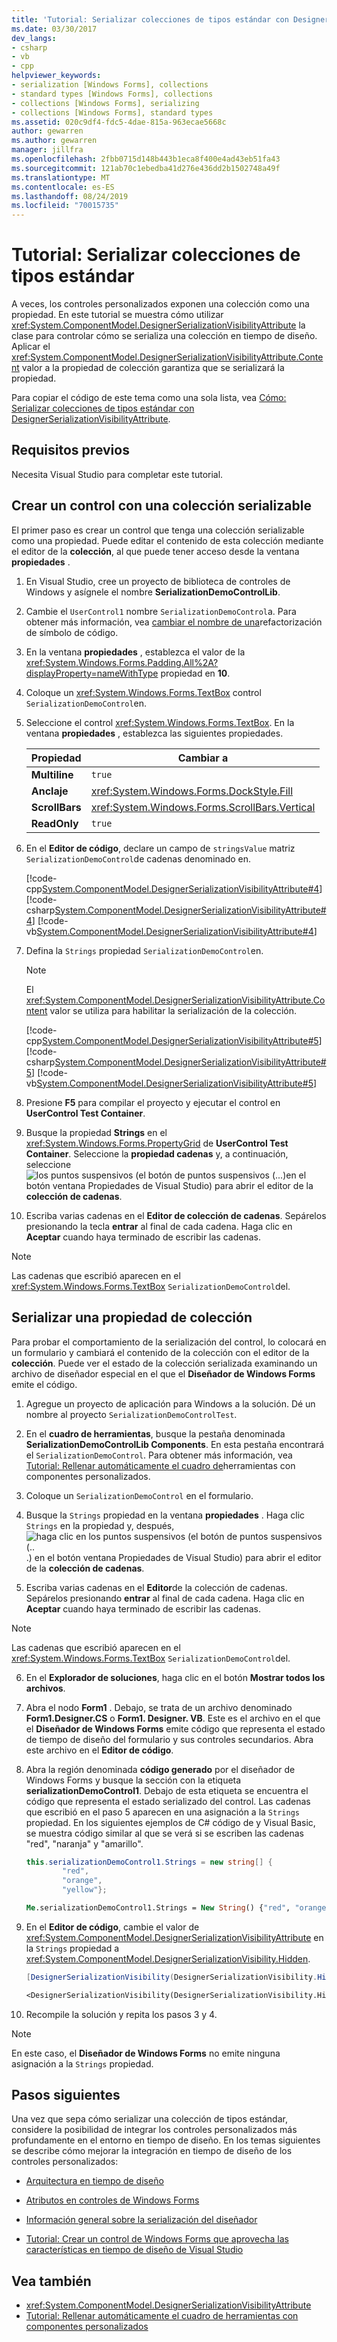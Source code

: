 ```yaml
---
title: 'Tutorial: Serializar colecciones de tipos estándar con DesignerSerializationVisibilityAttribute'
ms.date: 03/30/2017
dev_langs:
- csharp
- vb
- cpp
helpviewer_keywords:
- serialization [Windows Forms], collections
- standard types [Windows Forms], collections
- collections [Windows Forms], serializing
- collections [Windows Forms], standard types
ms.assetid: 020c9df4-fdc5-4dae-815a-963ecae5668c
author: gewarren
ms.author: gewarren
manager: jillfra
ms.openlocfilehash: 2fbb0715d148b443b1eca8f400e4ad43eb51fa43
ms.sourcegitcommit: 121ab70c1ebedba41d276e436dd2b1502748a49f
ms.translationtype: MT
ms.contentlocale: es-ES
ms.lasthandoff: 08/24/2019
ms.locfileid: "70015735"
---
```

# <a name="walkthrough-serialize-collections-of-standard-types"></a>Tutorial: Serializar colecciones de tipos estándar

A veces, los controles personalizados exponen una colección como una propiedad. En este tutorial se muestra cómo utilizar <xref:System.ComponentModel.DesignerSerializationVisibilityAttribute> la clase para controlar cómo se serializa una colección en tiempo de diseño. Aplicar el <xref:System.ComponentModel.DesignerSerializationVisibilityAttribute.Content> valor a la propiedad de colección garantiza que se serializará la propiedad.

Para copiar el código de este tema como una sola lista, vea [Cómo: Serializar colecciones de tipos estándar con DesignerSerializationVisibilityAttribute](/previous-versions/visualstudio/visual-studio-2013/ms171833(v=vs.120)).

## <a name="prerequisites"></a>Requisitos previos

Necesita Visual Studio para completar este tutorial.

## <a name="create-a-control-with-a-serializable-collection"></a>Crear un control con una colección serializable

El primer paso es crear un control que tenga una colección serializable como una propiedad. Puede editar el contenido de esta colección mediante el editor de la **colección**, al que puede tener acceso desde la ventana **propiedades** .

1. En Visual Studio, cree un proyecto de biblioteca de controles de Windows y asígnele el nombre **SerializationDemoControlLib**.

2. Cambie el `UserControl1` nombre `SerializationDemoControl`a. Para obtener más información, vea [cambiar el nombre de una](/visualstudio/ide/reference/rename)refactorización de símbolo de código.

3. En la ventana **propiedades** , establezca el valor de la <xref:System.Windows.Forms.Padding.All%2A?displayProperty=nameWithType> propiedad en **10**.

4. Coloque un <xref:System.Windows.Forms.TextBox> control `SerializationDemoControl`en.

5. Seleccione el control <xref:System.Windows.Forms.TextBox>. En la ventana **propiedades** , establezca las siguientes propiedades.

    |Propiedad|Cambiar a|
    |--------------|---------------|
    |**Multiline**|`true`|
    |**Anclaje**|<xref:System.Windows.Forms.DockStyle.Fill>|
    |**ScrollBars**|<xref:System.Windows.Forms.ScrollBars.Vertical>|
    |**ReadOnly**|`true`|

6. En el **Editor de código**, declare un campo de `stringsValue` matriz `SerializationDemoControl`de cadenas denominado en.

     [!code-cpp[System.ComponentModel.DesignerSerializationVisibilityAttribute#4](~/samples/snippets/cpp/VS_Snippets_Winforms/System.ComponentModel.DesignerSerializationVisibilityAttribute/cpp/form1.cpp#4)]
     [!code-csharp[System.ComponentModel.DesignerSerializationVisibilityAttribute#4](~/samples/snippets/csharp/VS_Snippets_Winforms/System.ComponentModel.DesignerSerializationVisibilityAttribute/CS/form1.cs#4)]
     [!code-vb[System.ComponentModel.DesignerSerializationVisibilityAttribute#4](~/samples/snippets/visualbasic/VS_Snippets_Winforms/System.ComponentModel.DesignerSerializationVisibilityAttribute/VB/form1.vb#4)]

7. Defina la `Strings` propiedad `SerializationDemoControl`en.

   > [!NOTE]
   > El <xref:System.ComponentModel.DesignerSerializationVisibilityAttribute.Content> valor se utiliza para habilitar la serialización de la colección.

   [!code-cpp[System.ComponentModel.DesignerSerializationVisibilityAttribute#5](~/samples/snippets/cpp/VS_Snippets_Winforms/System.ComponentModel.DesignerSerializationVisibilityAttribute/cpp/form1.cpp#5)]
   [!code-csharp[System.ComponentModel.DesignerSerializationVisibilityAttribute#5](~/samples/snippets/csharp/VS_Snippets_Winforms/System.ComponentModel.DesignerSerializationVisibilityAttribute/CS/form1.cs#5)]
   [!code-vb[System.ComponentModel.DesignerSerializationVisibilityAttribute#5](~/samples/snippets/visualbasic/VS_Snippets_Winforms/System.ComponentModel.DesignerSerializationVisibilityAttribute/VB/form1.vb#5)]

8. Presione **F5** para compilar el proyecto y ejecutar el control en **UserControl Test Container**.

9. Busque la propiedad **Strings** en el <xref:System.Windows.Forms.PropertyGrid> de **UserControl Test Container**. Seleccione la **propiedad cadenas** y, a continuación, seleccione![los puntos suspensivos (el botón de puntos suspensivos (...)](./media/visual-studio-ellipsis-button.png)en el botón ventana Propiedades de Visual Studio) para abrir el editor de la **colección de cadenas**.

10. Escriba varias cadenas en el **Editor de colección de cadenas**. Sepárelos presionando la tecla **entrar** al final de cada cadena. Haga clic en **Aceptar** cuando haya terminado de escribir las cadenas.

   > [!NOTE]
   > Las cadenas que escribió aparecen en el <xref:System.Windows.Forms.TextBox> `SerializationDemoControl`del.

## <a name="serialize-a-collection-property"></a>Serializar una propiedad de colección

Para probar el comportamiento de la serialización del control, lo colocará en un formulario y cambiará el contenido de la colección con el editor de la **colección**. Puede ver el estado de la colección serializada examinando un archivo de diseñador especial en el que el **Diseñador de Windows Forms** emite el código.

1. Agregue un proyecto de aplicación para Windows a la solución. Dé un nombre al proyecto `SerializationDemoControlTest`.

2. En el **cuadro de herramientas**, busque la pestaña denominada **SerializationDemoControlLib Components**. En esta pestaña encontrará el `SerializationDemoControl`. Para obtener más información, vea [Tutorial: Rellenar automáticamente el cuadro de](walkthrough-automatically-populating-the-toolbox-with-custom-components.md)herramientas con componentes personalizados.

3. Coloque un `SerializationDemoControl` en el formulario.

4. Busque la `Strings` propiedad en la ventana **propiedades** . Haga clic `Strings` en la propiedad y, después,![haga clic en los puntos suspensivos (el botón de puntos suspensivos (..](./media/visual-studio-ellipsis-button.png).) en el botón ventana Propiedades de Visual Studio) para abrir el editor de la **colección de cadenas**.

5. Escriba varias cadenas en el **Editor**de la colección de cadenas. Sepárelos presionando **entrar** al final de cada cadena. Haga clic en **Aceptar** cuando haya terminado de escribir las cadenas.

> [!NOTE]
> Las cadenas que escribió aparecen en el <xref:System.Windows.Forms.TextBox> `SerializationDemoControl`del.

6. En el **Explorador de soluciones**, haga clic en el botón **Mostrar todos los archivos**.

7. Abra el nodo **Form1** . Debajo, se trata de un archivo denominado **Form1.Designer.CS** o **Form1. Designer. VB**. Este es el archivo en el que el **Diseñador de Windows Forms** emite código que representa el estado de tiempo de diseño del formulario y sus controles secundarios. Abra este archivo en el **Editor de código**.

8. Abra la región denominada **código generado** por el diseñador de Windows Forms y busque la sección con la etiqueta **serializationDemoControl1**. Debajo de esta etiqueta se encuentra el código que representa el estado serializado del control. Las cadenas que escribió en el paso 5 aparecen en una asignación a la `Strings` propiedad. En los siguientes ejemplos de C# código de y Visual Basic, se muestra código similar al que se verá si se escriben las cadenas "red", "naranja" y "amarillo".

    ```csharp
    this.serializationDemoControl1.Strings = new string[] {
            "red",
            "orange",
            "yellow"};
    ```

    ```vb
    Me.serializationDemoControl1.Strings = New String() {"red", "orange", "yellow"}
    ```

9. En el **Editor de código**, cambie el valor de <xref:System.ComponentModel.DesignerSerializationVisibilityAttribute> en la `Strings` propiedad a <xref:System.ComponentModel.DesignerSerializationVisibility.Hidden>.

    ```csharp
    [DesignerSerializationVisibility(DesignerSerializationVisibility.Hidden)]
    ```

    ```vb
    <DesignerSerializationVisibility(DesignerSerializationVisibility.Hidden)> _
    ```

10. Recompile la solución y repita los pasos 3 y 4.

> [!NOTE]
> En este caso, el **Diseñador de Windows Forms** no emite ninguna asignación a la `Strings` propiedad.

## <a name="next-steps"></a>Pasos siguientes

Una vez que sepa cómo serializar una colección de tipos estándar, considere la posibilidad de integrar los controles personalizados más profundamente en el entorno en tiempo de diseño. En los temas siguientes se describe cómo mejorar la integración en tiempo de diseño de los controles personalizados:

- [Arquitectura en tiempo de diseño](/previous-versions/visualstudio/visual-studio-2013/c5z9s1h4(v=vs.120))

- [Atributos en controles de Windows Forms](attributes-in-windows-forms-controls.md)

- [Información general sobre la serialización del diseñador](/previous-versions/visualstudio/visual-studio-2013/ms171834(v=vs.120))

- [Tutorial: Crear un control de Windows Forms que aprovecha las características en tiempo de diseño de Visual Studio](creating-a-wf-control-design-time-features.md)

## <a name="see-also"></a>Vea también

- <xref:System.ComponentModel.DesignerSerializationVisibilityAttribute>
- [Tutorial: Rellenar automáticamente el cuadro de herramientas con componentes personalizados](walkthrough-automatically-populating-the-toolbox-with-custom-components.md)
